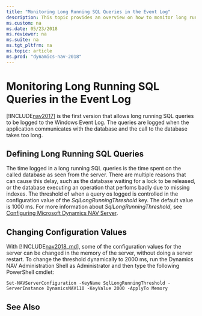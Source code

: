 ```yaml
---
title: "Monitoring Long Running SQL Queries in the Event Log"
description: This topic provides an overview on how to monitor long running SQL queries in the event log starting with NAV 2017. 
ms.custom: na
ms.date: 05/23/2018
ms.reviewer: na
ms.suite: na
ms.tgt_pltfrm: na
ms.topic: article
ms.prod: "dynamics-nav-2018"
---
```

# Monitoring Long Running SQL Queries in the Event Log

<!-- This topic needs to be updated for the BC autumn release. -->
 
[!INCLUDE[nav2017](includes/nav2017.md)] is the first version that allows long running SQL queries to be logged to the Windows Event  Log. The queries are logged when the application communicates with the database and the call to the database takes too long.

## Defining Long Running SQL Queries 
The time logged in a long running SQL queries is the time spent on the called database as seen from the server. There are multiple reasons that can cause this delay, such as the database waiting for a lock to be released, or the database executing an operation that perfoms badly due to missing indexes.
The threshold of when a query os logged is controlled in the configuration value of the *SqlLongRunningThreshold* key. The default value is 1000 ms. For more information about *SqlLongRunningThreshold*, see [Configuring Microsoft Dynamics NAV Server](configuring-microsoft-dynamics-nav-server.md#database-settings). 

## Changing Configuration Values
With [!INCLUDE[nav2018_md](includes/nav2018_md.md)], some of the configuration values for the server can be changed in the memory of the server, without doing a server restart. To change the threshold dynamically to 2000 ms, run the Dynamics NAV Administration Shell as Administrator and then type the following PowerShell cmdlet:

```
Set-NAVServerConfiguration -KeyName SqlLongRunningThreshold -ServerInstance DynamicsNAV110 -KeyValue 2000 -ApplyTo Memory
```



## See Also
<!-- Include 
[Troubleshooting: Using the Event Log to Monitor Long Running SQL Queries in Dynamics NAV](troubleshooting-long-running-queries-using-event-log.md) once is done. -->

<!--
Hi Kennie! Which articles would you like to have in this section? The ones below are some I thought could help. 

[Configuring Microsoft SQL Server](Configuring-Microsoft-SQL-Server.md) 
[Set-NAVServerConfiguration](https://go.microsoft.com/fwlink/?linkid=401394)   
[Tools for Monitoring Performance Counters and Events](Tools-for-Monitoring-Performance-Counters-and-Events.md)  
[Monitoring Microsoft Dynamics NAV Server Using Performance Counters](Monitoring-Microsoft-Dynamics-NAV-Server-Using-Performance-Counters.md)  
[Monitoring Microsoft Dynamics NAV Server Events](Monitoring-Microsoft-Dynamics-NAV-Server-Events.md)    
[How to: Use PerfView to Collect Event Trace Data](How-to--Use-PerfView-to-Collect-Event-Trace-Data.md)     
[Troubleshooting: Using Query Store to Monitor Query Performance in Dynamics NAV](troubleshooting-query-performance-using-query-store.md)
-->
